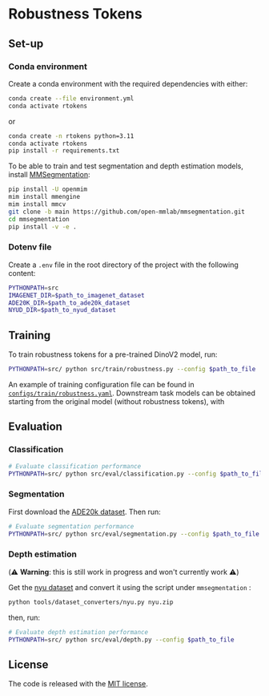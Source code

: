 # Robustness Tokens

## Set-up
### Conda environment
Create a conda environment with the required dependencies with either:

```bash
conda create --file environment.yml
conda activate rtokens
```

or

```bash
conda create -n rtokens python=3.11
conda activate rtokens
pip install -r requirements.txt
```

To be able to train and test segmentation and depth estimation models, install [MMSegmentation](https://github.com/open-mmlab/mmsegmentation/blob/main/docs/en/get_started.md#installation):

```bash
pip install -U openmim
mim install mmengine
mim install mmcv
git clone -b main https://github.com/open-mmlab/mmsegmentation.git
cd mmsegmentation
pip install -v -e .
```

### Dotenv file
Create a `.env` file in the root directory of the project with the following content:

```bash
PYTHONPATH=src
IMAGENET_DIR=$path_to_imagenet_dataset
ADE20K_DIR=$path_to_ade20k_dataset
NYUD_DIR=$path_to_nyud_dataset
```

## Training
To train robustness tokens for a pre-trained DinoV2 model, run:

```bash
PYTHONPATH=src/ python src/train/robustness.py --config $path_to_file
```

An example of training configuration file can be found in [`configs/train/robustness.yaml`](configs/train/robustness.yaml).
Downstream task models can be obtained starting from the original model (without robustness tokens), with

## Evaluation

### Classification

```bash
# Evaluate classification performance
PYTHONPATH=src/ python src/eval/classification.py --config $path_to_file
```


### Segmentation
First download the [ADE20k dataset](https://groups.csail.mit.edu/vision/datasets/ADE20K/). Then run:

```bash
# Evaluate segmentation performance
PYTHONPATH=src/ python src/eval/segmentation.py --config $path_to_file
```

### Depth estimation

(⚠️ **Warning**: this is still work in progress and won't currently work ⚠️)

Get the [nyu dataset](https://github.com/open-mmlab/mmsegmentation/blob/main/docs/en/user_guides/2_dataset_prepare.md#nyu) and convert it using the script under `mmsegmentation` :

```bash
python tools/dataset_converters/nyu.py nyu.zip
```

then, run:

```bash
# Evaluate depth estimation performance
PYTHONPATH=src/ python src/eval/depth.py --config $path_to_file
```

##  License
The code is released with the [MIT license](LICENSE).
